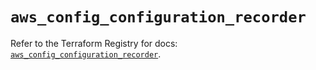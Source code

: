 # `aws_config_configuration_recorder`

Refer to the Terraform Registry for docs: [`aws_config_configuration_recorder`](https://registry.terraform.io/providers/hashicorp/aws/5.47.0/docs/resources/config_configuration_recorder).
